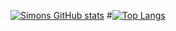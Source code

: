 [![Simons GitHub stats](https://github-readme-stats.vercel.app/api?username=beastyblacksmith&theme=monokai&show_icons=true)](https://github.com/anuraghazra/github-readme-stats)
#[![Top Langs](https://github-readme-stats.vercel.app/api/top-langs/?username=beastyblacksmith&layout=compact&theme=monokai&langs_count=10)](https://github.com/anuraghazra/github-readme-stats)

